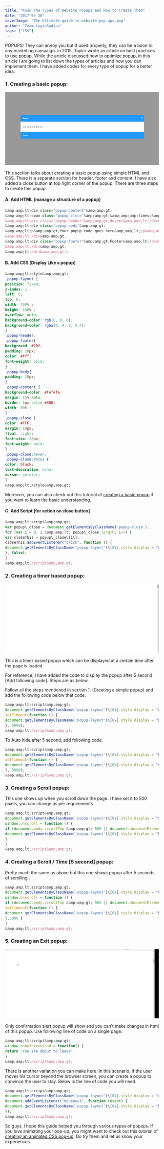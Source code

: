 ```yaml
---
title: "Know The Types of Website Popups and How to Create Them"
date: "2017-04-20"
coverImage: "The-Ultimate-guide-to-website-pop-ups.png"
author: "Team LoginRadius"
tags: ["CSS"]
---
```


POPUPS! They can annoy you but if used properly, they can be a boon to any marketing campaign. In 2015, Taylor wrote an article on best practices to use popup. While the article discussed how to optimize popup, in this article I am going to list down the types of articles and how you can implement them. I have added codes for every type of popup for a better idea.

### **1\. Creating a basic popup:**

![Creating a simple pop-up](Creating-a-simple-pop-up.png)

This section talks about creating a basic popup using simple HTML and CSS. There is a separate section for header, footer and content. I have also added a close button at top right corner of the popup. There are three steps to create this popup.

#### **A. Add HTML \[manage a structure of a popup\]**

```js
&amp;amp;lt;div class="popup-content"&amp;amp;gt;
&amp;amp;lt;span class="popup-close"&amp;amp;gt;&amp;amp;amp;times;&amp;amp;lt;/span&amp;amp;gt;
&amp;amp;lt;div class="popup-header"&amp;amp;gt;Header&amp;amp;lt;/div&amp;amp;gt;
&amp;amp;lt;div class="popup-body"&amp;amp;gt;
&amp;amp;lt;p&amp;amp;gt;Your popup code goes here&amp;amp;lt;/p&amp;amp;gt;
&amp;amp;lt;/div&amp;amp;gt;
&amp;amp;lt;div class="popup-footer"&amp;amp;gt;Footer&amp;amp;lt;/div&amp;amp;gt;
&amp;amp;lt;/div&amp;amp;gt;
&amp;amp;lt;/div&amp;amp;gt;\
```

#### **B. Add CSS \[Display Like a popup\]**

```css
&amp;amp;lt;style&amp;amp;gt;
.popup-layout {
position: fixed;
z-index: 1;
left: 0;
top: 0;
width: 100% ;
height: 100% ;
overflow: auto;
background-color: rgb(0, 0, 0);
background-color: rgba(0, 0, 0, 0.4);
}
.popup-header,
.popup-footer{
background: #29f;
padding: 20px;
color: #fff;
font-weight: bold;
}
.popup-body{
padding: 20px;
}
.popup-content {
background-color: #fefefe;
margin: 15% auto;
border: 1px solid #888;
width: 60% ;
}
.popup-close {
color: #FFF;
margin: 10px;
float: right;
font-size: 28px;
font-weight: bold;
}
.popup-close:hover,
.popup-close:focus {
color: black;
text-decoration: none;
cursor: pointer;
}
&amp;amp;lt;/style&amp;amp;gt;
```

Moreover, you can also check out this tutorial of [creating a basic popup](/simple-popup-tutorial/) if you want to learn the basic understanding.

#### **C. Add Script \[for action on close button\]**

```js
&amp;amp;lt;script&amp;amp;gt;
var popup\_close = document.getElementsByClassName('popup-close');
for (var i = 0; i &amp;amp;lt; popup\_close.length; i++) {
var closeThis = popup\_close\[i\];
closeThis.addEventListener("click", function () {
document.getElementsByClassName('popup-layout')\[0\].style.display = "none";
}, false);
}
&amp;amp;lt;/script&amp;amp;gt;
```

### **2\. Creating a timer based popup:**

![Creating a timer based popup](Creating-a-timer-based-popup.gif)

This is a timer based popup which can be displayed at a certain time after the page is loaded.

For reference, I have added the code to display the popup after 5 second \[Add following code\]. Steps are as below.

Follow all the steps mentioned in section 1. (Creating a simple popup) and add the following code below that code.

```js
&amp;amp;lt;script&amp;amp;gt;
document.getElementsByClassName('popup-layout')\[0\].style.display = "none";
setTimeout(function () {
document.getElementsByClassName('popup-layout')\[0\].style.display = "block";
}, 5000);
&amp;amp;lt;/script&amp;amp;gt;
```

To Auto hide after 5 second, add following code.

```js
&amp;amp;lt;script&amp;amp;gt;
document.getElementsByClassName('popup-layout')\[0\].style.display = "block";
setTimeout(function () {
document.getElementsByClassName('popup-layout')\[0\].style.display = "none";
}, 5000);
&amp;amp;lt;/script&amp;amp;gt;
```

### **3\. Creating a Scroll popup:**

This one shows up when you scroll down the page. I have set it to 500 pixels, you can change as per requirements

```js
&amp;amp;lt;script&amp;amp;gt;
document.getElementsByClassName('popup-layout')\[0\].style.display = "none";
window.onscroll = function () {
if (document.body.scrollTop &amp;amp;gt; 500 || document.documentElement.scrollTop &amp;amp;gt; 500) {
document.getElementsByClassName('popup-layout')\[0\].style.display = "block";
}
}
&amp;amp;lt;/script&amp;amp;gt;
```

### **4\. Creating a Scroll / Time \[5 second\] popup:**


Pretty much the same as above but this one shows popup after 5 seconds of scrolling .

```js
&amp;amp;lt;script&amp;amp;gt;
document.getElementsByClassName('popup-layout')\[0\].style.display = "none";
window.onscroll = function () {
if (document.body.scrollTop &amp;amp;gt; 500 || document.documentElement.scrollTop &amp;amp;gt; 500) {
setTimeout(function () {
document.getElementsByClassName('popup-layout')\[0\].style.display = "block";
},5000 }
}
&amp;amp;lt;/script&amp;amp;gt;
```

### **5\. Creating an Exit popup:**

![Creating an exit popup](Creating-an-exit-popup.gif)

Only confirmation alert popup will show and you can’t make changes in html of this popup. Use following line of code on a single page.

```js
&amp;amp;lt;script&amp;amp;gt;
window.onbeforeunload = function() {
return "You are about to leave"
}
&amp;amp;lt;/script&amp;amp;gt;
```

There is another variation you can make here. In this scenario, if the user moves his cursor beyond the browser screen, you can create a popup to convince the user to stay. Below is the line of code you will need.

```js
&amp;amp;lt;script&amp;amp;gt;
document.getElementsByClassName('popup-layout')\[0\].style.display = "none";
document.addEventListener("mouseout", function (event) {
document.getElementsByClassName('popup-layout')\[0\].style.display = "block";
});
&amp;amp;lt;/script&amp;amp;gt;
```

So guys, I hope this guide helped you through various types of popups. If you love animating your pop-up, you might want to check out this tutorial of [creating an animated CSS pop-up](/animating-simple-css-popup-tutorial/). Do try them and let us know your experiences.
